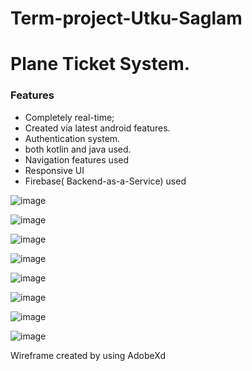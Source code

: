 # Term-project-Utku-Saglam

# Plane Ticket System.

### Features
- Completely real-time;
- Created via latest android features.
- Authentication system.
- both kotlin and java used.
- Navigation features used
- Responsive UI
- Firebase( Backend-as-a-Service) used 

![image](https://user-images.githubusercontent.com/58150504/122682451-0de7e180-d202-11eb-82dd-f3678cef9653.png)

![image](https://user-images.githubusercontent.com/58150504/122682562-e9d8d000-d202-11eb-95a6-32410ce9cfb0.png)

![image](https://user-images.githubusercontent.com/58150504/125773788-478ff234-23dd-48ce-9c72-0d9a2699e137.png)

![image](https://user-images.githubusercontent.com/58150504/125773810-d29ac733-db4f-4e91-bd56-90c5b596ae0e.png)

![image](https://user-images.githubusercontent.com/58150504/125773832-e8a5aef8-4470-4cc6-b782-cc7cf3385a3d.png)

![image](https://user-images.githubusercontent.com/58150504/125773847-98364ded-d81c-45bc-a68e-5733f4c5f2dc.png)

![image](https://user-images.githubusercontent.com/58150504/125773861-43107f4d-f010-4994-acba-8ec03492505d.png)


![image](https://user-images.githubusercontent.com/58150504/125773320-0166bef2-69b0-4003-b806-eb4189e87ebe.png)





Wireframe created by using AdobeXd
